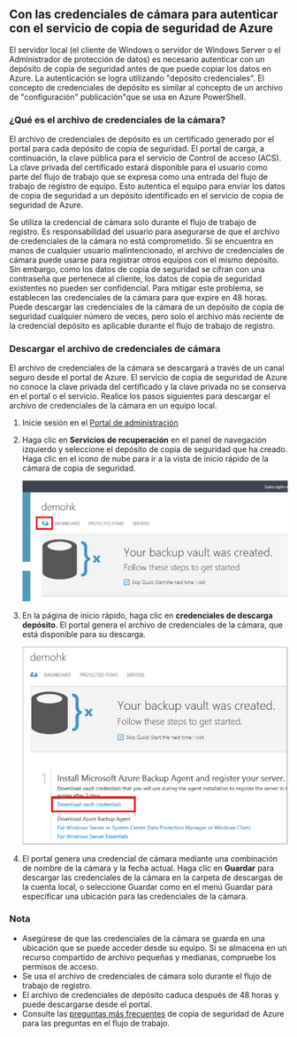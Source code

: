 ## <a name="using-vault-credentials-to-authenticate-with-the-azure-backup-service"></a>Con las credenciales de cámara para autenticar con el servicio de copia de seguridad de Azure

El servidor local (el cliente de Windows o servidor de Windows Server o el Administrador de protección de datos) es necesario autenticar con un depósito de copia de seguridad antes de que puede copiar los datos en Azure. La autenticación se logra utilizando "depósito credenciales". El concepto de credenciales de depósito es similar al concepto de un archivo de "configuración" publicación"que se usa en Azure PowerShell.

### <a name="what-is-the-vault-credential-file"></a>¿Qué es el archivo de credenciales de la cámara?

El archivo de credenciales de depósito es un certificado generado por el portal para cada depósito de copia de seguridad. El portal de carga, a continuación, la clave pública para el servicio de Control de acceso (ACS). La clave privada del certificado estará disponible para el usuario como parte del flujo de trabajo que se expresa como una entrada del flujo de trabajo de registro de equipo. Esto autentica el equipo para enviar los datos de copia de seguridad a un depósito identificado en el servicio de copia de seguridad de Azure.

Se utiliza la credencial de cámara solo durante el flujo de trabajo de registro. Es responsabilidad del usuario para asegurarse de que el archivo de credenciales de la cámara no está comprometido. Si se encuentra en manos de cualquier usuario malintencionado, el archivo de credenciales de cámara puede usarse para registrar otros equipos con el mismo depósito. Sin embargo, como los datos de copia de seguridad se cifran con una contraseña que pertenece al cliente, los datos de copia de seguridad existentes no pueden ser confidencial. Para mitigar este problema, se establecen las credenciales de la cámara para que expire en 48 horas. Puede descargar las credenciales de la cámara de un depósito de copia de seguridad cualquier número de veces, pero solo el archivo más reciente de la credencial depósito es aplicable durante el flujo de trabajo de registro.

### <a name="download-the-vault-credential-file"></a>Descargar el archivo de credenciales de cámara

El archivo de credenciales de la cámara se descargará a través de un canal seguro desde el portal de Azure. El servicio de copia de seguridad de Azure no conoce la clave privada del certificado y la clave privada no se conserva en el portal o el servicio. Realice los pasos siguientes para descargar el archivo de credenciales de la cámara en un equipo local.

1.  Inicie sesión en el [Portal de administración](https://manage.windowsazure.com/)
2.  Haga clic en **Servicios de recuperación** en el panel de navegación izquierdo y seleccione el depósito de copia de seguridad que ha creado. Haga clic en el icono de nube para ir a la vista de inicio rápido de la cámara de copia de seguridad.

    ![Vista rápida](./media/backup-download-credentials/quickview.png)

3.  En la página de inicio rápido, haga clic en **credenciales de descarga depósito**. El portal genera el archivo de credenciales de la cámara, que está disponible para su descarga.

    ![Descargar](./media/backup-download-credentials/downloadvc.png)

4.  El portal genera una credencial de cámara mediante una combinación de nombre de la cámara y la fecha actual. Haga clic en **Guardar** para descargar las credenciales de la cámara en la carpeta de descargas de la cuenta local, o seleccione Guardar como en el menú Guardar para especificar una ubicación para las credenciales de la cámara.

### <a name="note"></a>Nota
- Asegúrese de que las credenciales de la cámara se guarda en una ubicación que se puede acceder desde su equipo. Si se almacena en un recurso compartido de archivo pequeñas y medianas, compruebe los permisos de acceso.
- Se usa el archivo de credenciales de cámara solo durante el flujo de trabajo de registro.
- El archivo de credenciales de depósito caduca después de 48 horas y puede descargarse desde el portal.
- Consulte las [preguntas más frecuentes](../articles/backup/backup-azure-backup-faq.md) de copia de seguridad de Azure para las preguntas en el flujo de trabajo.
